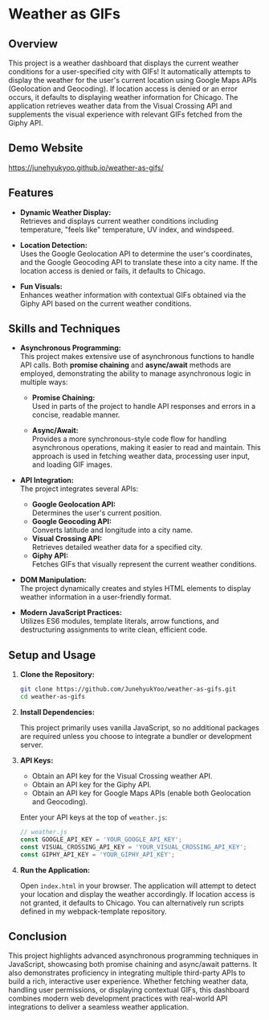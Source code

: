 # Weather as GIFs

## Overview

This project is a weather dashboard that displays the current weather conditions for a user-specified city with GIFs! It automatically attempts to display the weather for the user's current location using Google Maps APIs (Geolocation and Geocoding). If location access is denied or an error occurs, it defaults to displaying weather information for Chicago. The application retrieves weather data from the Visual Crossing API and supplements the visual experience with relevant GIFs fetched from the Giphy API.

## Demo Website

https://junehyukyoo.github.io/weather-as-gifs/

## Features

- **Dynamic Weather Display:**  
  Retrieves and displays current weather conditions including temperature, "feels like" temperature, UV index, and windspeed.
  
- **Location Detection:**  
  Uses the Google Geolocation API to determine the user's coordinates, and the Google Geocoding API to translate these into a city name. If the location access is denied or fails, it defaults to Chicago.

- **Fun Visuals:**  
  Enhances weather information with contextual GIFs obtained via the Giphy API based on the current weather conditions.

## Skills and Techniques

- **Asynchronous Programming:**  
  This project makes extensive use of asynchronous functions to handle API calls. Both **promise chaining** and **async/await** methods are employed, demonstrating the ability to manage asynchronous logic in multiple ways:
  
  - **Promise Chaining:**  
    Used in parts of the project to handle API responses and errors in a concise, readable manner.
  
  - **Async/Await:**  
    Provides a more synchronous-style code flow for handling asynchronous operations, making it easier to read and maintain. This approach is used in fetching weather data, processing user input, and loading GIF images.

- **API Integration:**  
  The project integrates several APIs:
  - **Google Geolocation API:**  
    Determines the user's current position.
  - **Google Geocoding API:**  
    Converts latitude and longitude into a city name.
  - **Visual Crossing API:**  
    Retrieves detailed weather data for a specified city.
  - **Giphy API:**  
    Fetches GIFs that visually represent the current weather conditions.

- **DOM Manipulation:**  
  The project dynamically creates and styles HTML elements to display weather information in a user-friendly format.

- **Modern JavaScript Practices:**  
  Utilizes ES6 modules, template literals, arrow functions, and destructuring assignments to write clean, efficient code.

## Setup and Usage

1. **Clone the Repository:**

   ```bash
   git clone https://github.com/JunehyukYoo/weather-as-gifs.git
   cd weather-as-gifs
   ```

2. **Install Dependencies:**

   This project primarily uses vanilla JavaScript, so no additional packages are required unless you choose to integrate a bundler or development server.

3. **API Keys:**

   - Obtain an API key for the Visual Crossing weather API.
   - Obtain an API key for the Giphy API.
   - Obtain an API key for Google Maps APIs (enable both Geolocation and Geocoding).

   Enter your API keys at the top of `weather.js`:

   ```javascript
   // weather.js
   const GOOGLE_API_KEY = 'YOUR_GOOGLE_API_KEY';
   const VISUAL_CROSSING_API_KEY = 'YOUR_VISUAL_CROSSING_API_KEY';
   const GIPHY_API_KEY = 'YOUR_GIPHY_API_KEY';
   ```


4. **Run the Application:**

   Open `index.html` in your browser. The application will attempt to detect your location and display the weather accordingly. If location access is not granted, it defaults to Chicago. You can alternatively run scripts defined in my webpack-template repository. 

## Conclusion

This project highlights advanced asynchronous programming techniques in JavaScript, showcasing both promise chaining and async/await patterns. It also demonstrates proficiency in integrating multiple third-party APIs to build a rich, interactive user experience. Whether fetching weather data, handling user permissions, or displaying contextual GIFs, this dashboard combines modern web development practices with real-world API integrations to deliver a seamless weather application.